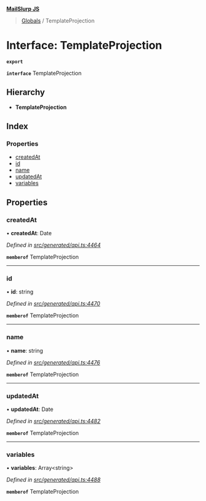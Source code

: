 **[MailSlurp JS](../README.md)**

> [Globals](../README.md) / TemplateProjection

# Interface: TemplateProjection

**`export`** 

**`interface`** TemplateProjection

## Hierarchy

* **TemplateProjection**

## Index

### Properties

* [createdAt](templateprojection.md#createdat)
* [id](templateprojection.md#id)
* [name](templateprojection.md#name)
* [updatedAt](templateprojection.md#updatedat)
* [variables](templateprojection.md#variables)

## Properties

### createdAt

•  **createdAt**: Date

*Defined in [src/generated/api.ts:4464](https://github.com/mailslurp/mailslurp-client/blob/24bff2e/src/generated/api.ts#L4464)*

**`memberof`** TemplateProjection

___

### id

•  **id**: string

*Defined in [src/generated/api.ts:4470](https://github.com/mailslurp/mailslurp-client/blob/24bff2e/src/generated/api.ts#L4470)*

**`memberof`** TemplateProjection

___

### name

•  **name**: string

*Defined in [src/generated/api.ts:4476](https://github.com/mailslurp/mailslurp-client/blob/24bff2e/src/generated/api.ts#L4476)*

**`memberof`** TemplateProjection

___

### updatedAt

•  **updatedAt**: Date

*Defined in [src/generated/api.ts:4482](https://github.com/mailslurp/mailslurp-client/blob/24bff2e/src/generated/api.ts#L4482)*

**`memberof`** TemplateProjection

___

### variables

•  **variables**: Array\<string>

*Defined in [src/generated/api.ts:4488](https://github.com/mailslurp/mailslurp-client/blob/24bff2e/src/generated/api.ts#L4488)*

**`memberof`** TemplateProjection

